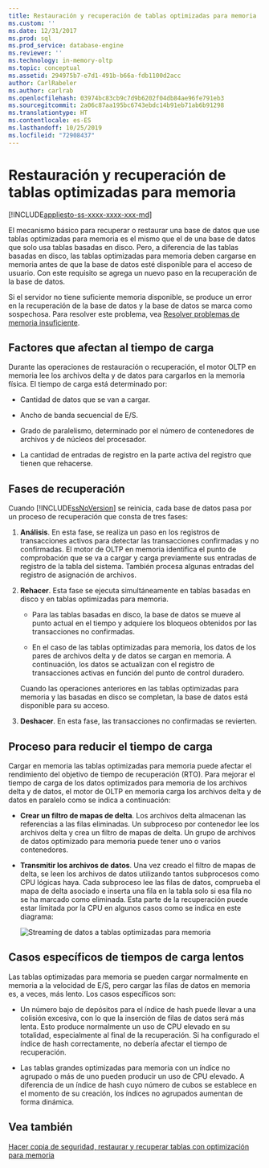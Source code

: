 ```yaml
---
title: Restauración y recuperación de tablas optimizadas para memoria | Microsoft Docs
ms.custom: ''
ms.date: 12/31/2017
ms.prod: sql
ms.prod_service: database-engine
ms.reviewer: ''
ms.technology: in-memory-oltp
ms.topic: conceptual
ms.assetid: 294975b7-e7d1-491b-b66a-fdb1100d2acc
author: CarlRabeler
ms.author: carlrab
ms.openlocfilehash: 03974bc83cb9c7d9b6202f04db84ae96fe791eb3
ms.sourcegitcommit: 2a06c87aa195bc6743ebdc14b91eb71ab6b91298
ms.translationtype: HT
ms.contentlocale: es-ES
ms.lasthandoff: 10/25/2019
ms.locfileid: "72908437"
---
```

# <a name="restore-and-recovery-of-memory-optimized-tables"></a>Restauración y recuperación de tablas optimizadas para memoria
[!INCLUDE[appliesto-ss-xxxx-xxxx-xxx-md](../../includes/appliesto-ss-xxxx-xxxx-xxx-md.md)]

El mecanismo básico para recuperar o restaurar una base de datos que use tablas optimizadas para memoria es el mismo que el de una base de datos que solo usa tablas basadas en disco. Pero, a diferencia de las tablas basadas en disco, las tablas optimizadas para memoria deben cargarse en memoria antes de que la base de datos esté disponible para el acceso de usuario. Con este requisito se agrega un nuevo paso en la recuperación de la base de datos.  
  
Si el servidor no tiene suficiente memoria disponible, se produce un error en la recuperación de la base de datos y la base de datos se marca como sospechosa. Para resolver este problema, vea [Resolver problemas de memoria insuficiente](resolve-out-of-memory-issues.md). 
  
## <a name="factors-that-affect-load-time"></a>Factores que afectan al tiempo de carga
Durante las operaciones de restauración o recuperación, el motor OLTP en memoria lee los archivos delta y de datos para cargarlos en la memoria física. El tiempo de carga está determinado por:  
  
-   Cantidad de datos que se van a cargar.  
  
-   Ancho de banda secuencial de E/S.  
  
-   Grado de paralelismo, determinado por el número de contenedores de archivos y de núcleos del procesador.  
  
-   La cantidad de entradas de registro en la parte activa del registro que tienen que rehacerse.  

## <a name="phases-of-recovery"></a>Fases de recuperación
Cuando [!INCLUDE[ssNoVersion](../../includes/ssnoversion-md.md)] se reinicia, cada base de datos pasa por un proceso de recuperación que consta de tres fases:  
  
1.  **Análisis**. En esta fase, se realiza un paso en los registros de transacciones activos para detectar las transacciones confirmadas y no confirmadas. El motor de OLTP en memoria identifica el punto de comprobación que se va a cargar y carga previamente sus entradas de registro de la tabla del sistema. También procesa algunas entradas del registro de asignación de archivos.  
  
2.  **Rehacer**. Esta fase se ejecuta simultáneamente en tablas basadas en disco y en tablas optimizadas para memoria.  
  
    - Para las tablas basadas en disco, la base de datos se mueve al punto actual en el tiempo y adquiere los bloqueos obtenidos por las transacciones no confirmadas.  
  
    - En el caso de las tablas optimizadas para memoria, los datos de los pares de archivos delta y de datos se cargan en memoria. A continuación, los datos se actualizan con el registro de transacciones activas en función del punto de control duradero.  
  
    Cuando las operaciones anteriores en las tablas optimizadas para memoria y las basadas en disco se completan, la base de datos está disponible para su acceso.  
  
3.  **Deshacer**. En esta fase, las transacciones no confirmadas se revierten.  

## <a name="process-for-improving-load-time"></a>Proceso para reducir el tiempo de carga
Cargar en memoria las tablas optimizadas para memoria puede afectar el rendimiento del objetivo de tiempo de recuperación (RTO). Para mejorar el tiempo de carga de los datos optimizados para memoria de los archivos delta y de datos, el motor de OLTP en memoria carga los archivos delta y de datos en paralelo como se indica a continuación:  
  
-   **Crear un filtro de mapas de delta**. Los archivos delta almacenan las referencias a las filas eliminadas. Un subproceso por contenedor lee los archivos delta y crea un filtro de mapas de delta. Un grupo de archivos de datos optimizado para memoria puede tener uno o varios contenedores.  
  
-   **Transmitir los archivos de datos**. Una vez creado el filtro de mapas de delta, se leen los archivos de datos utilizando tantos subprocesos como CPU lógicas haya. Cada subproceso lee las filas de datos, comprueba el mapa de delta asociado e inserta una fila en la tabla solo si esa fila no se ha marcado como eliminada. Esta parte de la recuperación puede estar limitada por la CPU en algunos casos como se indica en este diagrama:  
  
    ![Streaming de datos a tablas optimizadas para memoria](../../relational-databases/in-memory-oltp/media/memory-optimized-tables.gif "Streaming de datos a tablas optimizadas para memoria")  
  
## <a name="specific-cases-of-slow-load-times"></a>Casos específicos de tiempos de carga lentos
Las tablas optimizadas para memoria se pueden cargar normalmente en memoria a la velocidad de E/S, pero cargar las filas de datos en memoria es, a veces, más lento. Los casos específicos son:  
  
-   Un número bajo de depósitos para el índice de hash puede llevar a una colisión excesiva, con lo que la inserción de filas de datos será más lenta. Esto produce normalmente un uso de CPU elevado en su totalidad, especialmente al final de la recuperación. Si ha configurado el índice de hash correctamente, no debería afectar el tiempo de recuperación.  
  
-   Las tablas grandes optimizadas para memoria con un índice no agrupado o más de uno pueden producir un uso de CPU elevado. A diferencia de un índice de hash cuyo número de cubos se establece en el momento de su creación, los índices no agrupados aumentan de forma dinámica.  
  
## <a name="see-also"></a>Vea también  
 [Hacer copia de seguridad, restaurar y recuperar tablas con optimización para memoria](https://msdn.microsoft.com/library/3f083347-0fbb-4b19-a6fb-1818d545e281)  
  
  
